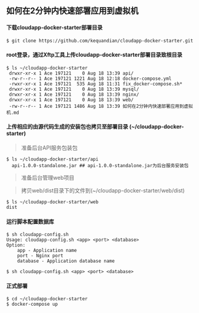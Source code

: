 ## 如何在2分钟内快速部署应用到虚拟机

#### 下载cloudapp-docker-starter部署目录
```shell
$ git clone https://github.com/kequandian/cloudapp-docker-starter.git
```

#### root登录，通过Xftp工具上传cloudapp-docker-starter部署目录致根目录
```shell
$ ls ~/cloudapp-docker-starter
 drwxr-xr-x 1 Ace 197121    0 Aug 18 13:39 api/
 -rw-r--r-- 1 Ace 197121 1221 Aug 18 12:18 docker-compose.yml
 -rwxr-xr-x 1 Ace 197121  535 Aug 18 11:31 fix_docker-compose.sh*
 drwxr-xr-x 1 Ace 197121    0 Aug 18 13:39 mysql/
 drwxr-xr-x 1 Ace 197121    0 Aug 18 13:39 nginx/
 drwxr-xr-x 1 Ace 197121    0 Aug 18 13:39 web/
 -rw-r--r-- 1 Ace 197121 1486 Aug 18 13:39 如何在2分钟内快速部署应用到虚拟机.md

```

#### 上传相应的由源代码生成的安装包也拷贝至部署目录 (~/cloudapp-docker-starter)
> 准备后台API服务包装包
```shell
$ ls ~/cloudapp-docker-starter/api
  api-1.0.0-standalone.jar ## api-1.0.0-standalone.jar为后台服务安装包
```

> 准备后台管理web项目

> 拷贝web/dist目录下的文件到(~/cloudapp-docker-starter/web/dist)
```shell
$ ls ~/cloudapp-docker-starter/web
dist
```

#### 运行脚本配置数据库
```shell
$ sh cloudapp-config.sh
Usage: cloudapp-config.sh <app> <port> <database>
Option:
    app - Application name
    port - Nginx port
    database - Application database name

$ sh cloudapp-config.sh <app> <port> <database>
```

#### 正式部署 
```shell
$ cd ~/cloudapp-docker-starter
$ docker-compose up 
```